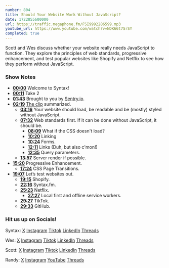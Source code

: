 ```yaml
---
number: 804
title: Should Your Website Work Without JavaScript?
date: 1722855600000
url: https://traffic.megaphone.fm/FSI9992286599.mp3
youtube_url: https://www.youtube.com/watch?v=NDK66t7SrSY
completed: true
---
```


Scott and Wes discuss whether your website really needs JavaScript to function. They explore the principles of web standards, progressive enhancement, and test popular websites like Shopify and Netflix to see how they perform without JavaScript.

### Show Notes

* **[00:00](#t=00:00)** Welcome to Syntax!
* **[00:11](#t=00:11)** Take 2
* **[01:43](#t=01:43)** Brought to you by [Sentry.io](https://sentry.io/syntax).
* **[02:19](#t=02:19)** [The clip](https://x.com/syntaxfm/status/1813578180495900887) summarized.
    * **[03:16](#t=03:16)** Your website should load, be readable and be (mostly) styled without JavaScript.
    * **[07:32](#t=07:32)** Web standards first. If it can be done without JavaScript, it should be.
        * **[08:09](#t=08:09)** What if the CSS doesn't load?
        * **[10:20](#t=10:20)** Linking
        * **[10:24](#t=10:24)** Forms.
        * **[12:11](#t=12:11)** Links (Duh, but also c'mon!)
        * **[12:35](#t=12:35)** Query parameters.
    * **[13:57](#t=13:57)** Server render if possible.
* **[15:20](#t=15:20)** Progressive Enhancement.
    * **[17:24](#t=17:24)** CSS Page Transitions.
* **[19:07](#t=19:07)** Let’s test websites out.
    * **[19:15](#t=19:15)** Shopify.
    * **[22:16](#t=22:16)** Syntax.fm.
    * **[25:23](#t=25:23)** Netflix.
        * **[27:27](#t=27:27)** Local first and offline service workers.
    * **[29:27](#t=29:27)** TikTok.
    * **[29:33](#t=29:33)** GitHub.

### Hit us up on Socials!

Syntax: [X](https://twitter.com/syntaxfm) [Instagram](https://www.instagram.com/syntax_fm/) [Tiktok](https://www.tiktok.com/@syntaxfm) [LinkedIn](https://www.linkedin.com/company/96077407/admin/feed/posts/) [Threads](https://www.threads.net/@syntax_fm)

Wes: [X](https://twitter.com/wesbos) [Instagram](https://www.instagram.com/wesbos/) [Tiktok](https://www.tiktok.com/@wesbos) [LinkedIn](https://www.linkedin.com/in/wesbos/) [Threads](https://www.threads.net/@wesbos)

Scott: [X](https://twitter.com/stolinski) [Instagram](https://www.instagram.com/stolinski/) [Tiktok](https://www.tiktok.com/@stolinski) [LinkedIn](https://www.linkedin.com/in/stolinski/) [Threads](https://www.threads.net/@stolinski)

Randy: [X](https://twitter.com/randyrektor) [Instagram](https://www.instagram.com/randyrektor/) [YouTube](https://www.youtube.com/@randyrektor) [Threads](https://www.threads.net/@randyrektor)
